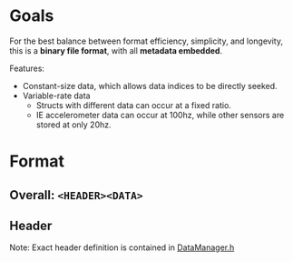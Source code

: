 # Goals
For the best balance between format efficiency, simplicity, and longevity, this is a **binary file format**, with all **metadata embedded**.

Features:
- Constant-size data, which allows data indices to be directly seeked.
- Variable-rate data
  - Structs with different data can occur at a fixed ratio.
  - IE accelerometer data can occur at 100hz, while other sensors are stored at only 20hz.


# Format
## Overall: `<HEADER><DATA>`

## Header
Note: Exact header definition is contained in [DataManager.h](src/DataManager.h)
